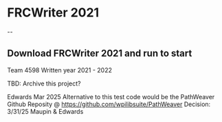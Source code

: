# FRCWriter 2021
--
## Download FRCWriter 2021 and run to start

Team 4598 Written year 2021 - 2022

TBD: Archive this project?

Edwards Mar 2025
Alternative to this test code would be the PathWeaver Github Reposity @ https://github.com/wpilibsuite/PathWeaver
Decision: 3/31/25 Maupin & Edwards
